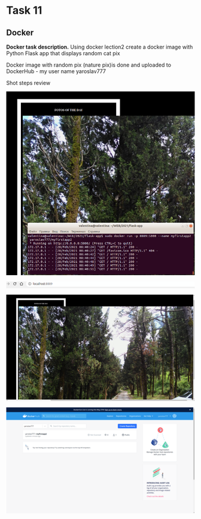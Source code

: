 # Task 11

## Docker

__Docker task description.__ Using docker lection2 create a docker image with Python Flask app that displays random cat pix

Docker image with random pix (nature pix)is done and uploaded to DockerHub - my user name yaroslav777

Shot steps review

![Screen 1](./images/11_2_3.png)

![Screen 1](./images/11_2_2.png)

![Screen 1](./images/11_1.png)

![Screen 1](./images/11_3.png)
